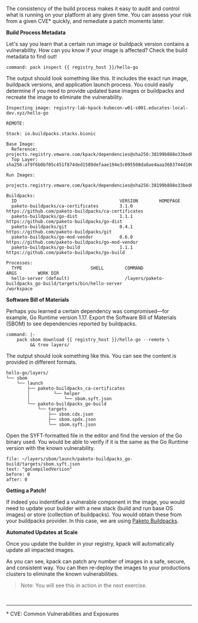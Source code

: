 The consistency of the build process makes it easy to audit and control what is running on your platform at any given time.
You can assess your risk from a given CVE* quickly, and remediate a patch moments later.

**Build Process Metadata**

Let's say you learn that a certain run image or buildpack version contains a vulnerability.
How can you know if your image is affected?
Check the build metadata to find out!
```terminal:execute
command: pack inspect {{ registry_host }}/hello-go
```

The output should look something like this.
It includes the exact run image, buildpack versions, and application launch process.
You could easily determine if you need to provide updated base images or buildpacks and recreate the image to eliminate the vulnerability.

```shell
Inspecting image: registry-lab-kpack-kubecon-w01-s001.educates-local-dev.xyz/hello-go

REMOTE:

Stack: io.buildpacks.stacks.bionic

Base Image:
  Reference: projects.registry.vmware.com/kpack/dependencies@sha256:38199b888e33bed03b98bfed20a091733f502c33ced1a6660ed5c92ed82308ea
  Top Layer: sha256:af9f6b0bf05c451f874ded1589defaae194e3c095508da8ae4aaa3683744d100

Run Images:
  projects.registry.vmware.com/kpack/dependencies@sha256:38199b888e33bed03b98bfed20a091733f502c33ced1a6660ed5c92ed82308ea

Buildpacks:
  ID                                       VERSION        HOMEPAGE
  paketo-buildpacks/ca-certificates        3.1.0          https://github.com/paketo-buildpacks/ca-certificates
  paketo-buildpacks/go-dist                1.1.1          https://github.com/paketo-buildpacks/go-dist
  paketo-buildpacks/git                    0.4.1          https://github.com/paketo-buildpacks/git
  paketo-buildpacks/go-mod-vendor          0.6.0          https://github.com/paketo-buildpacks/go-mod-vendor
  paketo-buildpacks/go-build               1.1.1          https://github.com/paketo-buildpacks/go-build

Processes:
  TYPE                          SHELL        COMMAND                                                            ARGS        WORK DIR
  hello-server (default)                     /layers/paketo-buildpacks_go-build/targets/bin/hello-server                    /workspace
```

**Software Bill of Materials**

Perhaps you learned a certain dependency was compromised—for example, Go Runtime version 1.17.
Export the Software Bill of Materials (SBOM) to see dependencies reported by buildpacks.
```terminal:execute
command: |-
    pack sbom download {{ registry_host }}/hello-go --remote \
         && tree layers/
```

The output should look something like this.
You can see the content is provided in different formats.
```shell
hello-go/layers/
└── sbom
    └── launch
        ├── paketo-buildpacks_ca-certificates
        │         └── helper
        │             └── sbom.syft.json
        └── paketo-buildpacks_go-build
            └── targets
                ├── sbom.cdx.json
                ├── sbom.spdx.json
                └── sbom.syft.json
```

Open the SYFT-formatted file in the editor and find the version of the Go binary used.
You would be able to verify if it is the same as the Go Runtime version with the known vulnerability.
```editor:select-matching-text
file: ~/layers/sbom/launch/paketo-buildpacks_go-build/targets/sbom.syft.json
text: "goCompiledVersion"
before: 0
after: 0
```

**Getting a Patch!**

If indeed you indentified a vulnerable component in the image, you would need to update your builder with a new stack (build and run base OS images) or store (collection of buildpacks).
You would obtain these from your buildpacks provider.
In this case, we are using [Paketo Buildpacks](paketio.io).

**Automated Updates at Scale**

Once you update the builder in your registry, kpack will automatically update all impacted images.

As you can see, kpack can patch any number of images in a safe, secure, and consistent way. You can then re-deploy the images to your productions clusters to eliminate the known vulnerabilities.

> Note: You will see this in action in the next exercise.

<br>
<hr/>
 * CVE: Common Vulnerabilities and Exposures
